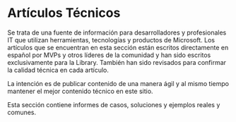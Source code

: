 # Artículos Técnicos

Se trata de una fuente de información para desarrolladores y profesionales IT que utilizan herramientas, tecnologías y productos de Microsoft. Los artículos que se encuentran en esta sección están escritos directamente en español por MVPs y otros líderes de la comunidad y han sido escritos exclusivamente para la Library. También han sido revisados para confirmar la calidad técnica en cada artículo. 


La intención es de publicar contenido de una manera ágil y al mismo tiempo mantener el mejor contenido técnico en este sitio.


Esta sección contiene informes de casos, soluciones y ejemplos reales y comunes.
